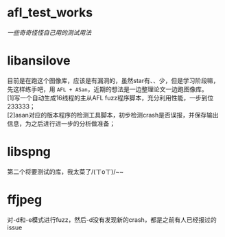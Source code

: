 # afl_test_works
*一些奇奇怪怪自己用的测试用法*

# libansilove
目前是在跑这个图像库，应该是有漏洞的，虽然star有、、少，但是学习阶段嘛，先这样练手吧，用 `AFL + ASan`，近期的想法是一边整理论文一边跑图像库。  
[1]写一个自动生成16线程的主从AFL fuzz程序脚本，充分利用性能，一步到位233333；  
[2]asan对应的版本程序的检测工具脚本，初步检测crash是否误报，并保存输出信息，为之后进行进一步的分析做准备；  

# libspng
第二个将要测试的库，我太菜了/(ㄒoㄒ)/~~

# ffjpeg
对-d和-e模式进行fuzz，然后-d没有发现新的crash，都是之前有人已经报过的issue

